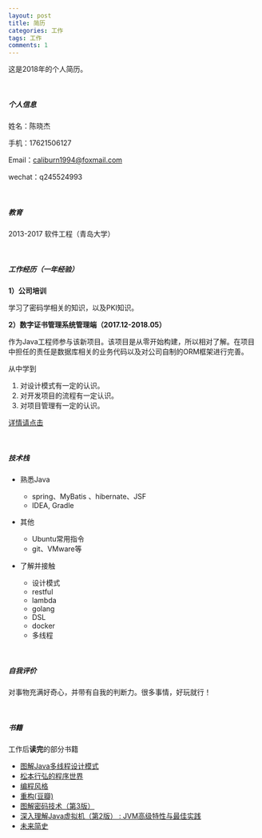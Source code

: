 ```yaml
---
layout: post
title: 简历
categories: 工作 
tags: 工作
comments: 1
---
```




这是2018年的个人简历。

<br>

##### **个人信息**

姓名：陈晓杰

手机：17621506127

Email：caliburn1994@foxmail.com

wechat：q245524993

<br>

##### **教育**

2013-2017  软件工程（青岛大学）

<br>

##### **工作经历（一年经验）**  



**1）公司培训**

学习了密码学相关的知识，以及PKI知识。

**2）数字证书管理系统管理端（2017.12-2018.05）**

作为Java工程师参与该新项目。该项目是从零开始构建，所以相对了解。在项目中担任的责任是数据库相关的业务代码以及对公司自制的ORM框架进行完善。

从中学到

1. 对设计模式有一定的认识。
2. 对开发项目的流程有一定认识。
3. 对项目管理有一定的认识。

[详情请点击](https://caliburn1994.github.io/2018/07/26/%E6%A0%BC%E5%B0%94%E5%B7%A5%E4%BD%9C%E7%BB%8F%E5%8E%86)

<br>



##### **技术栈**

- 熟悉Java
  - spring、MyBatis 、hibernate、JSF
  - IDEA, Gradle
- 其他
  - Ubuntu常用指令
  - git、VMware等

- 了解并接触
  - 设计模式
  - restful
  - lambda
  - golang
  - DSL
  - docker
  - 多线程

<br>



##### **自我评价**

对事物充满好奇心，并带有自我的判断力。很多事情，好玩就行！

<br>



##### **书籍**

工作后**读完**的部分书籍

- [图解Java多线程设计模式](https://book.douban.com/subject/27116724/)
- [松本行弘的程序世界](https://book.douban.com/subject/6756090/)
- [编程风格](https://book.douban.com/subject/27102599/)
- [重构(豆瓣)](https://book.douban.com/subject/26575459/)
- [图解密码技术（第3版）](https://book.douban.com/subject/26822106/)
- [深入理解Java虚拟机（第2版） : JVM高级特性与最佳实践](https://book.douban.com/subject/24722612/) 
- [未来简史](https://book.douban.com/subject/26943161/)